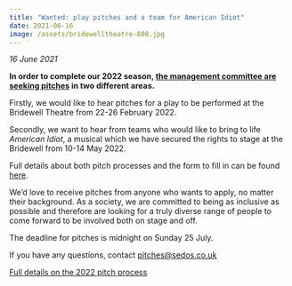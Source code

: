 ```yaml
---
title: "Wanted: play pitches and a team for American Idiot"
date: 2021-06-16
image: /assets/bridewelltheatre-800.jpg
---
```

*16 June 2021*

**In order to complete our 2022 season, [the management committee are seeking pitches](https://docs.google.com/document/d/1bbhThOKhturIFEobrTp9vBK1r2TMBs0MuZErDPAcObo/edit#) in two different areas.** 

Firstly, we would like to hear pitches for a play to be performed at the Bridewell Theatre from 22-26 February 2022.

Secondly, we want to hear from teams who would like to bring to life *American Idiot*, a musical which we have secured the rights to stage at the Bridewell from 10-14 May 2022.

Full details about both pitch processes and the form to fill in can be found [here](https://docs.google.com/document/d/1bbhThOKhturIFEobrTp9vBK1r2TMBs0MuZErDPAcObo/edit#). 

We’d love to receive pitches from anyone who wants to apply, no matter their background. As a society, we are committed to being as inclusive as possible and therefore are looking for a truly diverse range of people to come forward to be involved both on stage and off. 

The deadline for pitches is midnight on Sunday 25 July. 

If you have any questions, contact [pitches@sedos.co.uk](mailto:pitches@sedos.co.uk)

[Full details on the 2022 pitch process](https://docs.google.com/document/d/1bbhThOKhturIFEobrTp9vBK1r2TMBs0MuZErDPAcObo/edit#)